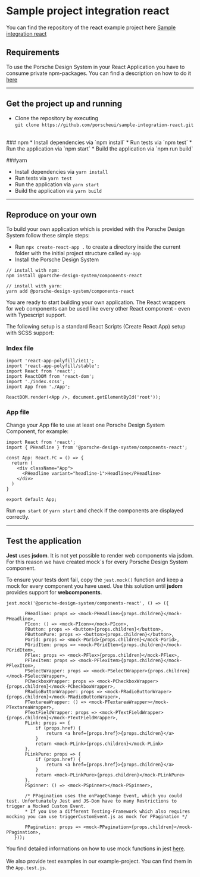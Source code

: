 # Sample project integration react
You can find the repository of the react example project here [Sample integration react](https://github.com/porscheui/sample-integration-react.git)

## Requirements

To use the Porsche Design System in your React Application you have to consume private npm-packages. You can find a description on how to do it [here](#/start-coding/introduction)

---

## Get the project up and running
* Clone the repository by executing <br>
`git clone https://github.com/porscheui/sample-integration-react.git`
<br>
### npm
* Install dependencies via `npm install`
* Run tests via `npm test`
* Run the application via `npm start`
* Build the application via `npm run build`

###yarn
* Install dependencies via `yarn install`
* Run tests via `yarn test`
* Run the application via `yarn start`
* Build the application via `yarn build`

---

## Reproduce on your own
To build your own application which is provided with the Porsche Design System follow these simple steps:

* Run `npx create-react-app .` to create a directory inside the current folder with the initial project structure called `my-app` 
* Install the Porsche Design System<br>
``` 
// install with npm:
npm install @porsche-design-system/components-react

// install with yarn:
yarn add @porsche-design-system/components-react
```

You are ready to start building your own application. The React wrappers for web components can be used like every other React 
component - even with Typescript support. 

The following setup is a standard React Scripts (Create React App) setup with SCSS support:

### Index file
``` 
import 'react-app-polyfill/ie11';
import 'react-app-polyfill/stable';
import React from 'react';
import ReactDOM from 'react-dom';
import './index.scss';
import App from './App';

ReactDOM.render(<App />, document.getElementById('root'));

``` 

### App file

Change your App file to use at least one Porsche Design System Component, for example:

``` 
import React from 'react';
import { PHeadline } from '@porsche-design-system/components-react';

const App: React.FC = () => {
  return (
    <div className="App">
      <PHeadline variant="headline-1">Headline</PHeadline>
    </div>
  )
}

export default App;
```

Run `npm start` or `yarn start` and check if the components are displayed correctly.

---

## Test the application

**Jest** uses **jsdom**. It is not yet possible to render web components via jsdom. 
For this reason we have created mock´s for every Porsche Design System component.


To ensure your tests dont fail, copy the `jest.mock()` function and keep a mock for every component you have used. Use this solution until **jsdom** provides support for **webcomponents**.

``` 
jest.mock('@porsche-design-system/components-react', () => ({

       PHeadline: props => <mock-PHeadline>{props.children}</mock-PHeadline>,
       PIcon: () => <mock-PIcon></mock-PIcon>,
       PButton: props => <button>{props.children}</button>,
       PButtonPure: props => <button>{props.children}</button>,
       PGrid: props => <mock-PGrid>{props.children}</mock-PGrid>,
       PGridItem: props => <mock-PGridItem>{props.children}</mock-PGridItem>,
       PFlex: props => <mock-PFlex>{props.children}</mock-PFlex>,
       PFlexItem: props => <mock-PFlexItem>{props.children}</mock-PFlexItem>,
       PSelectWrapper: props => <mock-PSelectWrapper>{props.children}</mock-PSelectWrapper>,
       PCheckboxWrapper: props => <mock-PCheckboxWrapper>{props.children}</mock-PCheckboxWrapper>,
       PRadioButtonWrapper: props => <mock-PRadioButtonWraper>{props.children}</mock-PRadioButtonWraper>,
       PTextareaWrapper: () => <mock-PTextareaWrapper></mock-PTextareaWrapper>,
       PTextFieldWrapper: props => <mock-PTextFieldWrapper>{props.children}</mock-PTextFieldWrapper>,
       PLink: props => {
           if (props.href) {
               return <a href={props.href}>{props.children}</a>
           }
           return <mock-PLink>{props.children}</mock-PLink>
       },
       PLinkPure: props => {
           if (props.href) {
               return <a href={props.href}>{props.children}</a>
           }
           return <mock-PLinkPure>{props.children}</mock-PLinkPure>
       },
       PSpinner: () => <mock-PSpinner></mock-PSpinner>,
   
       /* PPagination uses the onPageChange Event, which you could test. Unfortunately Jest and JS-Dom have to many Restrictions to trigger a Mocked Custom Event.
       * If you Use a different Testing-Framework which also requires mocking you can use triggerCustomEvent.js as mock for PPagination */
   
       PPagination: props => <mock-PPagination>{props.children}</mock-PPagination>,
   })); 
```
You find detailed informations on how to use mock functions in jest [here](https://jestjs.io/docs/en/mock-functions.html).
<br>
<br>
We also provide test examples in our example-project. You can find them in the `App.test.js`.

